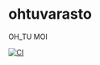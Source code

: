 # ohtuvarasto
OH_TU MOI

[![CI](https://github.com/bladeefan2011/ohtuvarasto/actions/workflows/main.yml/badge.svg)](https://github.com/bladeefan2011/ohtuvarasto/actions/workflows/main.yml)
